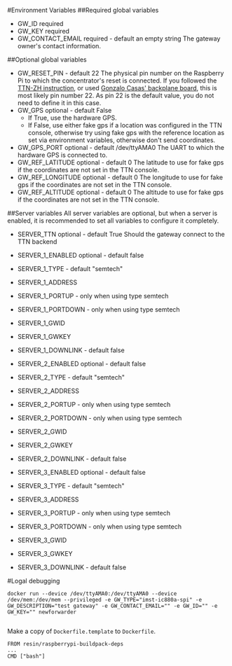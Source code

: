 #Environment Variables
##Required global variables
* GW_ID required
* GW_KEY required
* GW_CONTACT_EMAIL required - default an empty string
  The gateway owner's contact information.

##Optional global variables
* GW_RESET_PIN - default 22
  The physical pin number on the Raspberry Pi to which the concentrator's reset is connected. If you followed the [TTN-ZH instruction](https://github.com/ttn-zh/ic880a-gateway/wiki), or used [Gonzalo Casas' backplane board](https://www.tindie.com/stores/gnz/), this is most likely pin number 22. As pin 22 is the default value, you do not need to define it in this case.
* GW_GPS optional - default False
  * If True, use the hardware GPS. 
  * If False, 
    use either fake gps if a location was configured in the TTN console, 
    otherwise try using fake gps with the reference location as set via environment variables, 
    otherwise don't send coordinates. 
* GW_GPS_PORT optional - default /dev/ttyAMA0
  The UART to which the hardware GPS is connected to.
* GW_REF_LATITUDE optional - default 0
  The latitude to use for fake gps if the coordinates are not set in the TTN console.
* GW_REF_LONGITUDE optional - default 0
  The longitude to use for fake gps if the coordinates are not set in the TTN console.
* GW_REF_ALTITUDE optional - default 0
  The altitude to use for fake gps if the coordinates are not set in the TTN console.

##Server variables
All server variables are optional, but when a server is enabled, it is recommended to set all variables to configure it completely.
* SERVER_TTN optional - default True
  Should the gateway connect to the TTN backend
  
* SERVER_1_ENABLED optional - default false
* SERVER_1_TYPE - default "semtech"
* SERVER_1_ADDRESS
* SERVER_1_PORTUP - only when using type semtech
* SERVER_1_PORTDOWN - only when using type semtech
* SERVER_1_GWID
* SERVER_1_GWKEY
* SERVER_1_DOWNLINK - default false

* SERVER_2_ENABLED optional - default false
* SERVER_2_TYPE - default "semtech"
* SERVER_2_ADDRESS
* SERVER_2_PORTUP - only when using type semtech
* SERVER_2_PORTDOWN - only when using type semtech
* SERVER_2_GWID
* SERVER_2_GWKEY
* SERVER_2_DOWNLINK - default false

* SERVER_3_ENABLED optional - default false
* SERVER_3_TYPE - default "semtech"
* SERVER_3_ADDRESS
* SERVER_3_PORTUP - only when using type semtech
* SERVER_3_PORTDOWN - only when using type semtech
* SERVER_3_GWID
* SERVER_3_GWKEY
* SERVER_3_DOWNLINK - default false

#Logal debugging
```
docker run --device /dev/ttyAMA0:/dev/ttyAMA0 --device /dev/mem:/dev/mem --privileged -e GW_TYPE="imst-ic880a-spi" -e GW_DESCRIPTION="test gateway" -e GW_CONTACT_EMAIL="" -e GW_ID="" -e GW_KEY="" newforwarder


```
Make a copy of `Dockerfile.template` to `Dockerfile`.
```
FROM resin/raspberrypi-buildpack-deps
...
CMD ["bash"]
```
